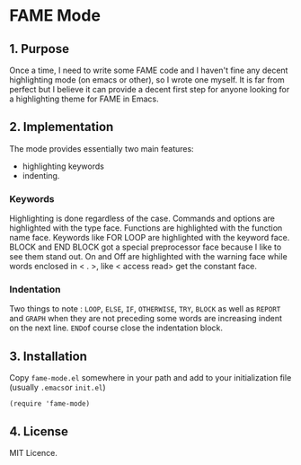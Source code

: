 # FAME Mode

## 1. Purpose
Once a time, I need to write some FAME code and I haven't fine any decent highlighting mode (on emacs or other), so I wrote  one myself. 
It is far from perfect but I believe it can provide a decent first step for anyone looking for a highlighting theme for FAME in Emacs.

## 2. Implementation
The mode provides essentially two main features:
- highlighting keywords
- indenting.

### Keywords
Highlighting is done regardless of the case. 
Commands and options are highlighted with the type face. 
Functions are highlighted with the function name face.
Keywords like FOR LOOP are highlighted with the keyword face.
BLOCK and END BLOCK got a special preprocessor face because I like to see them stand out.
On and Off are highlighted with the warning face while words enclosed in < . >, like < access read> get the constant face.

### Indentation
Two things to note :
`LOOP`, `ELSE`, `IF`, `OTHERWISE`, `TRY`, `BLOCK` as well as `REPORT`  and `GRAPH` when they are not preceding some words are increasing indent on the next line.
`END`of course close the indentation block.

## 3. Installation
Copy `fame-mode.el` somewhere in your path and add to your initialization file (usually `.emacs`or `init.el`)
```(lisp)
(require 'fame-mode)
```

## 4. License
MIT Licence.

